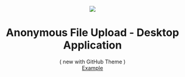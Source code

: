 <p align="center">
    <img src="https://anasybal.github.io/anonfiles/logo.png">
</p>

<h1 align="center">Anonymous File Upload - Desktop Application</h1>
<p align="center"> ( new with GitHub Theme ) <br>
  <a href="https://anasybal.github.io/anonfiles" target="_blank">Example</a>
</p>
